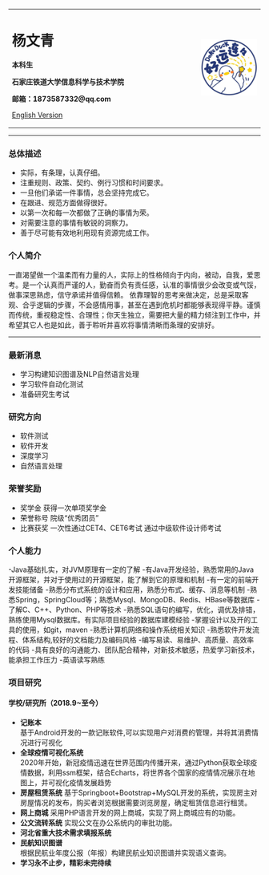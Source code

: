 <div>
<table border="0">
  <tr>
    <td width="75%">
      <h1>杨文青</h1>
      <p><b>本科生</b></p>
      <p><b>石家庄铁道大学信息科学与技术学院</b></p>
      <p><b>邮箱：1873587332@qq.com</b></p>
      <p><a href="/index-en.html">English Version</a></p>
    </td>
    <td width="25%">
      <img src="/证件照.jpg" width="100%">
    </td>
  </tr>
</table>
</div>

---


### 总体描述
- 实际，有条理，认真仔细。
- 注重规则、政策、契约、例行习惯和时间要求。
- 一旦他们承诺一件事情，总会坚持完成它。
- 在跟进、规范方面做得很好。
- 以第一次和每一次都做了正确的事情为荣。
- 对需要注意的事情有敏锐的洞察力。
- 善于尽可能有效地利用现有资源完成工作。


### 个人简介

一直渴望做一个温柔而有力量的人，实际上的性格倾向于内向，被动，自我，爱思考。是一个认真而严谨的人，勤奋而负有责任感，认准的事情很少会改变或气馁，做事深思熟虑，信守承诺并值得信赖。
依靠理智的思考来做决定，总是采取客观、合乎逻辑的步骤，不会感情用事，甚至在遇到危机时都能够表现得平静。谨慎而传统，重视稳定性、合理性；你天生独立，需要把大量的精力倾注到工作中，并希望其它人也是如此，善于聆听并喜欢将事情清晰而条理的安排好。

---

### 最新消息
- 学习构建知识图谱及NLP自然语言处理
- 学习软件自动化测试
- 准备研究生考试


### 研究方向
- 软件测试
- 软件开发
- 深度学习
- 自然语言处理

### 荣誉奖励
- 奖学金
  获得一次单项奖学金
- 荣誉称号
  院级“优秀团员”
- 比赛获奖
  一次性通过CET4、CET6考试
  通过中级软件设计师考试


### 个人能力
-Java基础扎实，对JVM原理有一定的了解
-有Java开发经验，熟悉常用的Java开源框架，并对于使用过的开源框架，能了解到它的原理和机制
-有一定的前端开发技能储备
-熟悉分布式系统的设计和应用，熟悉分布式、缓存、消息等机制
-熟悉Spring，SpringCloud等；熟悉Mysql、MongoDB、Redis、HBase等数据库
-了解C、C++、Python、PHP等技术
-熟悉SQL语句的编写，优化，调优及排错，熟练使用Mysql数据库。有实际项目经验的数据库建模经验
-掌握设计以及开的工具的使用，如git，maven
-熟悉计算机网络和操作系统相关知识
-熟悉软件开发流程、体系结构,较好的文档能力及编码风格
-编写易读、易维护、高质量、高效率的代码
-具有良好的沟通能力、团队配合精神，对新技术敏感，热爱学习新技术，能承担工作压力
-英语读写熟练


### 项目研究
#### 学校/研究所（2018.9~至今）
- **记账本**  
基于Android开发的一款记账软件,可以实现用户对消费的管理，并将其消费情况进行可视化
- **全球疫情可视化系统**  
2020年开始，新冠疫情迅速在世界范围内传播开来，通过Python获取全球疫情数据，利用ssm框架，结合Echarts，将世界各个国家的疫情情况展示在地图上，并可视化疫情发展趋势
- **房屋租赁系统**
基于Springboot+Bootstrap+MySQL开发的系统，实现房主对房屋情况的发布，购买者浏览根据需要浏览房屋，确定租赁信息进行租赁。
- **网上商城**
采用PHP语言开发的网上商城，实现了网上商城应有的功能。
- **公文流转系统**
实现公文在办公系统内的审批功能。
- **河北省重大技术需求填报系统**
- **民航知识图谱**  
根据民航业年度公报（年报）构建民航业知识图谱并实现语义查询。
- **学习永不止步，精彩未完待续**




  



